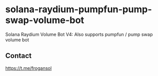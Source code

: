 # solana-raydium-pumpfun-pump-swap-volume-bot
Solana Raydium Volume Bot V4: Also supports pumpfun / pump swap volume bot


## Contact
https://t.me/frogansol
